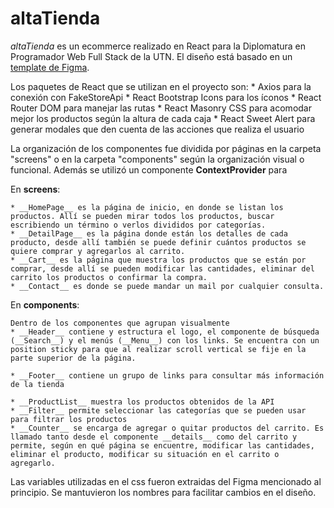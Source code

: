 # altaTienda
*altaTienda* es un ecommerce realizado en React para la Diplomatura en Programador Web Full Stack de la UTN.
El diseño está basado en un [template de Figma](https://www.figma.com/file/E7y4O2RBKOZ1eVyCcyA0FQ/Commerce-One-(Community)?type=design&node-id=402%3A10020&mode=design&t=aBvQ4K1TspJIR8C5-1).

Los paquetes de React que se utilizan en el proyecto son:
    * Axios para la conexión con FakeStoreApi
    * React Bootstrap Icons para los íconos
    * React Router DOM para manejar las rutas
    * React Masonry CSS para acomodar mejor los productos según la altura de cada caja
    * React Sweet Alert para generar modales que den cuenta de las acciones que realiza el usuario

La organización de los componentes fue dividida por páginas en la carpeta "screens" o en la carpeta "components" según la organización visual o funcional. Además se utilizó un componente __ContextProvider__ para

En **screens**:

    * __HomePage__ es la página de inicio, en donde se listan los productos. Allí se pueden mirar todos los productos, buscar escribiendo un término o verlos divididos por categorías.
    * __DetailPage__ es la página donde están los detalles de cada producto, desde allí también se puede definir cuántos productos se quiere comprar y agregarlos al carrito.
    * __Cart__ es la página que muestra los productos que se están por comprar, desde allí se pueden modificar las cantidades, eliminar del carrito los productos o confirmar la compra.
    * __Contact__ es donde se puede mandar un mail por cualquier consulta.

En **components**:

    Dentro de los componentes que agrupan visualmente
    * __Header__ contiene y estructura el logo, el componente de búsqueda (__Search__) y el menús (__Menu__) con los links. Se encuentra con un position sticky para que al realizar scroll vertical se fije en la parte superior de la página.

    * __Footer__ contiene un grupo de links para consultar más información de la tienda

    * __ProductList__ muestra los productos obtenidos de la API
    * __Filter__ permite seleccionar las categorías que se pueden usar para filtrar los productos
    * __Counter__ se encarga de agregar o quitar productos del carrito. Es llamado tanto desde el componente __details__ como del carrito y permite, según en qué página se encuentre, modificar las cantidades, eliminar el producto, modificar su situación en el carrito o agregarlo.

Las variables utilizadas en el css fueron extraidas del Figma mencionado al principio. Se mantuvieron los nombres para facilitar cambios en el diseño.
